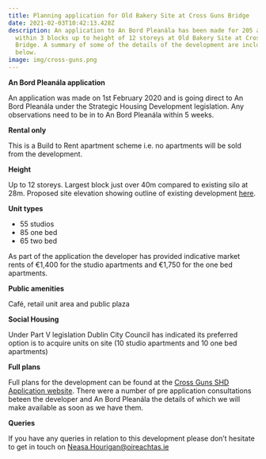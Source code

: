 ```yaml
---
title: Planning application for Old Bakery Site at Cross Guns Bridge
date: 2021-02-03T10:42:13.428Z
description: An application to An Bord Pleanála has been made for 205 apartments
  within 3 blocks up to height of 12 storeys at Old Bakery Site at Cross Guns
  Bridge. A summary of some of the details of the development are included
  below.
image: img/cross-guns.png
---
```

**An Bord Pleanála application**

An application was made on 1st February 2020 and is going direct to An Bord Pleanála under the Strategic Housing Development legislation. Any observations need to be in to An Bord Pleanála within 5 weeks.

**Rental only**

This is a Build to Rent apartment scheme i.e. no apartments will be sold from the development.

**Height**

Up to 12 storeys. Largest block just over 40m compared to existing silo at 28m. Proposed site elevation showing outline of existing development [here](https://www.crossgunsshd.ie/sites/default/files/docs/1723A-OMP-ZZ-ZZ-DR-A-2001%20_%20Site%20Elevation%2001%20-%20North%20East%20%28to%20Canal%29.pdf).

**Unit types**

* 55 studios
* 85 one bed
* 65 two bed 

As part of the application the developer has provided indicative market rents of €1,400 for the studio apartments and €1,750 for the one bed apartments.

**Public amenities**

Café, retail unit area and public plaza

**Social Housing**

Under Part V legislation Dublin City Council has indicated its preferred option is to acquire units on site (10 studio apartments and 10 one bed apartments)

**Full plans**

Full plans for the development can be found at the [Cross Guns SHD Application website](https://www.crossgunsshd.ie/).  There were a number of pre application consultations beteen the developer and An Bord Pleanála the details of which we will make available as soon as we have them.

**Queries**

If you have any queries in relation to this development please don’t hesitate to get in touch on [Neasa.Hourigan@oireachtas.ie](mailto:Neasa.Hourigan@oireachtas.ie?subject=Cross%20Guns%20SHD&body=Dear%20Neasa%2C%0D%0A%0D%0A)